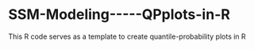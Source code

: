 # SSM-Modeling-----QPplots-in-R
This R code serves as a template to create quantile-probability plots in R
